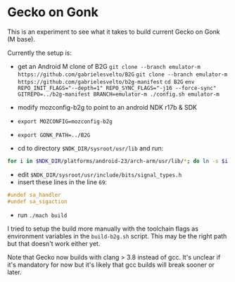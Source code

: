 # Gecko on Gonk

This is an experiment to see what it takes to build current Gecko on Gonk (M base).

Currently the setup is:
- get an Android M clone of B2G
  `git clone --branch emulator-m https://github.com/gabrielesvelto/B2G`
  `git clone --branch emulator-m https://github.com/gabrielesvelto/b2g-manifest`
  `cd B2G`
  `env REPO_INIT_FLAGS="--depth=1" REPO_SYNC_FLAGS="-j16 --force-sync" GITREPO=../b2g-manifest BRANCH=emulator-m ./config.sh emulator-m`

- modify mozconfig-b2g to point to an android NDK r17b & SDK
- `export MOZCONFIG=mozconfig-b2g`
- `export GONK_PATH=../B2G`
- cd to directory `$NDK_DIR/sysroot/usr/lib` and run:
```bash
for i in $NDK_DIR/platforms/android-23/arch-arm/usr/lib/*; do ln -s $i .; done
```
- edit `$NDK_DIR/sysroot/usr/include/bits/signal_types.h`
- insert these lines in the line `69`:
```c
#undef sa_handler
#undef sa_sigaction
```
- run `./mach build`

I tried to setup the build more manually with the toolchain flags as environment variables in the `build-b2g.sh` script. This may be the right path but that doesn't work either yet.

Note that Gecko now builds with clang > 3.8 instead of gcc. It's unclear if it's mandatory for now but it's likely that gcc builds will break sooner or later.
